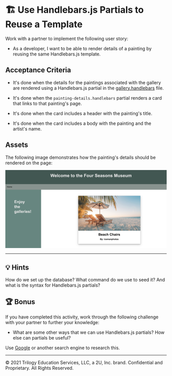 # 🏗️ Use Handlebars.js Partials to Reuse a Template

Work with a partner to implement the following user story:

* As a developer, I want to be able to render details of a painting by reusing the same Handlebars.js template.

## Acceptance Criteria

* It's done when the details for the paintings associated with the gallery are rendered using a Handlebars.js partial in the [gallery.handlebars](./Unsolved/views/gallery.handlebars) file.

* It's done when the `painting-details.handlebars` partial renders a card that links to that painting's page.

* It's done when the card includes a header with the painting's title.

* It's done when the card includes a body with the painting and the artist's name.

## Assets

The following image demonstrates how the painting's details should be rendered on the page:

![On a museum webpage, one card displays a photo of a sandy beach with the title and artist name underneath it.](./Images/01-painting-details.jpg)

---

## 💡 Hints

How do we set up the database? What command do we use to seed it? And what is the syntax for Handlebars.js partials?

## 🏆 Bonus

If you have completed this activity, work through the following challenge with your partner to further your knowledge:

* What are some other ways that we can use Handlebars.js partials? How else can partials be useful?

Use [Google](https://www.google.com) or another search engine to research this.

---
© 2021 Trilogy Education Services, LLC, a 2U, Inc. brand. Confidential and Proprietary. All Rights Reserved.